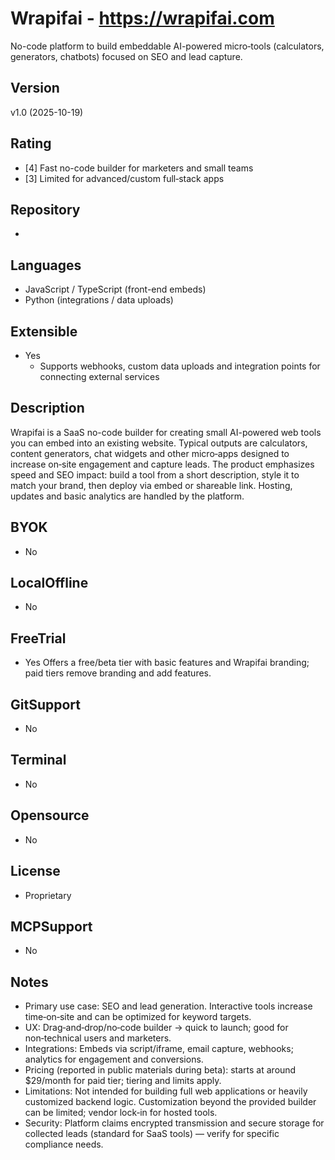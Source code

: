 # Wrapifai - https://wrapifai.com
No-code platform to build embeddable AI-powered micro‑tools (calculators, generators, chatbots) focused on SEO and lead capture.

## Version
v1.0 (2025-10-19)

## Rating
- [4] Fast no-code builder for marketers and small teams
- [3] Limited for advanced/custom full‑stack apps
  
## Repository
- 
  
## Languages
- JavaScript / TypeScript (front-end embeds)
- Python (integrations / data uploads)

## Extensible
- Yes
  - Supports webhooks, custom data uploads and integration points for connecting external services

## Description
Wrapifai is a SaaS no-code builder for creating small AI-powered web tools you can embed into an existing website. Typical outputs are calculators, content generators, chat widgets and other micro‑apps designed to increase on‑site engagement and capture leads. The product emphasizes speed and SEO impact: build a tool from a short description, style it to match your brand, then deploy via embed or shareable link. Hosting, updates and basic analytics are handled by the platform.

## BYOK
- No

## LocalOffline
- No

## FreeTrial
- Yes
  Offers a free/beta tier with basic features and Wrapifai branding; paid tiers remove branding and add features.

## GitSupport
- No

## Terminal
- No

## Opensource
- No

## License
- Proprietary

## MCPSupport
- No

## Notes
- Primary use case: SEO and lead generation. Interactive tools increase time‑on‑site and can be optimized for keyword targets.
- UX: Drag‑and‑drop/no‑code builder → quick to launch; good for non‑technical users and marketers.
- Integrations: Embeds via script/iframe, email capture, webhooks; analytics for engagement and conversions.
- Pricing (reported in public materials during beta): starts at around $29/month for paid tier; tiering and limits apply.
- Limitations: Not intended for building full web applications or heavily customized backend logic. Customization beyond the provided builder can be limited; vendor lock‑in for hosted tools.
- Security: Platform claims encrypted transmission and secure storage for collected leads (standard for SaaS tools) — verify for specific compliance needs.


